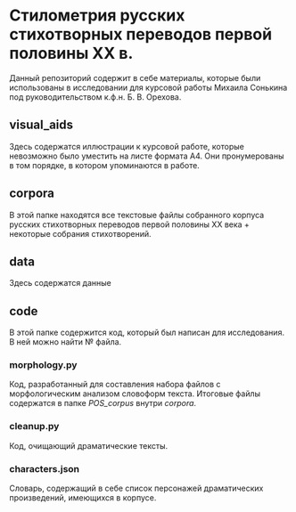 # Стилометрия русских стихотворных переводов первой половины XX в.

Данный репозиторий содержит в себе материалы, которые были использованы в исследовании для курсовой работы Михаила Сонькина под руководительством к.ф.н. Б. В. Орехова.

## visual_aids
Здесь содержатся иллюстрации к курсовой работе, которые невозможно было уместить на листе формата А4. Они пронумерованы в том порядке, в котором упоминаются в работе.

## corpora
В этой папке находятся все текстовые файлы собранного корпуса русских стихотворных переводов первой половины XX века + некоторые собрания стихотворений.

## data
Здесь содержатся данные 

## code
В этой папке содержится код, который был написан для исследования. В ней можно найти № файла.

### morphology.py
Код, разработанный для составления набора файлов с морфологическим анализом словоформ текста. Итоговые файлы содержатся в папке *POS_corpus* внутри *corpora*.

### cleanup.py
Код, очищающий драматические тексты.

### characters.json
Словарь, содержащий в себе список персонажей драматических произведений, имеющихся в корпусе.
